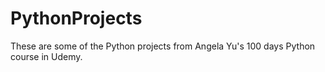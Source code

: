 # PythonProjects
These are some of the Python projects from Angela Yu's 100 days Python course in Udemy.
